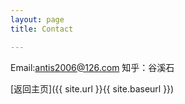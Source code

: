 ```yaml
---
layout: page
title: Contact

---
```

Email:antis2006@126.com
知乎：谷溪石

[返回主页]({{ site.url }}{{ site.baseurl }})
